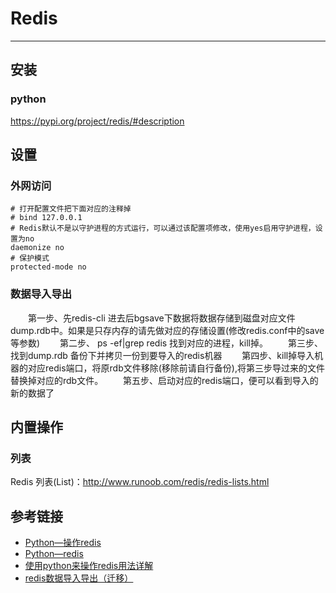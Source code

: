 # Redis
***
## 安装
### python
https://pypi.org/project/redis/#description

## 设置
### 外网访问
```
# 打开配置文件把下面对应的注释掉
# bind 127.0.0.1 
# Redis默认不是以守护进程的方式运行，可以通过该配置项修改，使用yes启用守护进程，设置为no
daemonize no
# 保护模式
protected-mode no 
```

### 数据导入导出
&ensp;&ensp;&ensp;&ensp;第一步、先redis-cli 进去后bgsave下数据将数据存储到磁盘对应文件dump.rdb中。如果是只存内存的请先做对应的存储设置(修改redis.conf中的save 等参数)
&ensp;&ensp;&ensp;&ensp;第二步、 ps -ef|grep redis 找到对应的进程，kill掉。
&ensp;&ensp;&ensp;&ensp;第三步、 找到dump.rdb 备份下并拷贝一份到要导入的redis机器
&ensp;&ensp;&ensp;&ensp;第四步、kill掉导入机器的对应redis端口，将原rdb文件移除(移除前请自行备份),将第三步导过来的文件替换掉对应的rdb文件。
&ensp;&ensp;&ensp;&ensp;第五步、启动对应的redis端口，便可以看到导入的新的数据了

## 内置操作
### 列表
Redis 列表(List)：http://www.runoob.com/redis/redis-lists.html

## 参考链接
- [Python—操作redis](https://www.cnblogs.com/melonjiang/p/5342505.html)
- [Python—redis](http://www.cnblogs.com/melonjiang/p/5342383.html)
- [使用python来操作redis用法详解](https://www.jianshu.com/p/2639549bedc8)
- [redis数据导入导出（迁移）](https://www.jianshu.com/p/0bf63c3ac8f5)